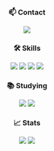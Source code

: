 <h3 align=center>📫 Contact</h3>
  <div align=center><img src="https://img.shields.io/badge/miri_nae123@naver.com-EA4335?style=flat-square&logo=gmail&logoColor=white"></div>
<h3 align=center>🛠️ Skills</h3>
  <div align=center>
    <img src="https://img.shields.io/badge/Unity-000000?style=flat-square&logo=Unity&logoColor=white">
    <img src="https://img.shields.io/badge/Git-F05032?style=flat-square&logo=Git&logoColor=white">
    <img src="https://img.shields.io/badge/C%23-9179E4?style=flat-square">
    <img src="https://img.shields.io/badge/C++-00599C?style=flat-square&logo=cplusplus&logoColor=white">
  </div>
<h3 align=center>📚 Studying</h3>
  <div align=center>
    <img src="https://img.shields.io/badge/Unreal_Engine-0E1128?style=flat-square&logo=unrealengine&logoColor=white">
    <img src="https://img.shields.io/badge/DirectX_11-7CB400?style=flat-square">
  </div>

<h3 align=center>📈 Stats</h3>
  <div align=center>
    <img src="https://github-readme-stats.vercel.app/api?username=mirinae123&&hide=stars&hide_border=true&card_width=350px&border_radius=12&bg_color=1,efefef,ffffff&show_icons=true&hide_rank=true">
    <a href="https://solved.ac/miri_nae123"><img src="http://mazassumnida.wtf/api/v2/generate_badge?boj=miri_nae123"></a>
  </div>
